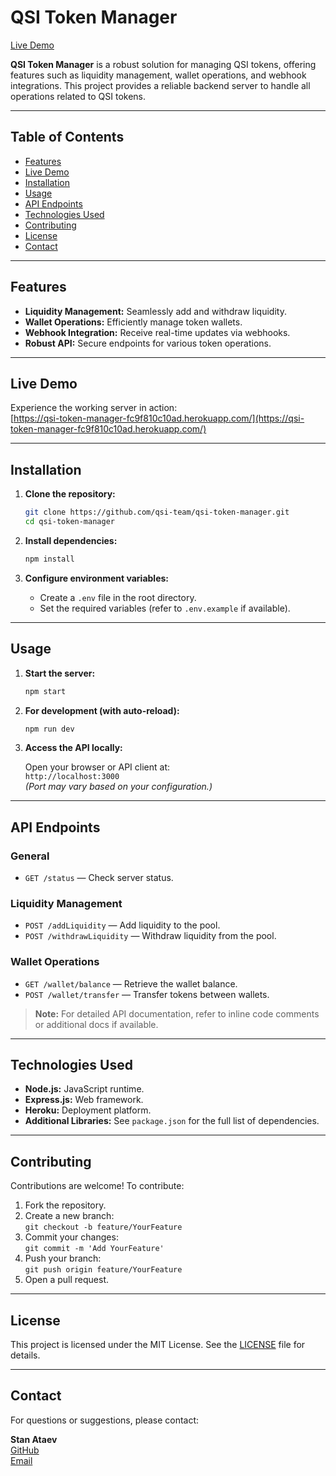 # QSI Token Manager

[Live Demo](https://qsi-token-manager-fc9f810c10ad.herokuapp.com/)

**QSI Token Manager** is a robust solution for managing QSI tokens, offering features such as liquidity management, wallet operations, and webhook integrations. This project provides a reliable backend server to handle all operations related to QSI tokens.

---

## Table of Contents
- [Features](#features)
- [Live Demo](#live-demo)
- [Installation](#installation)
- [Usage](#usage)
- [API Endpoints](#api-endpoints)
- [Technologies Used](#technologies-used)
- [Contributing](#contributing)
- [License](#license)
- [Contact](#contact)

---

## Features

- **Liquidity Management:** Seamlessly add and withdraw liquidity.
- **Wallet Operations:** Efficiently manage token wallets.
- **Webhook Integration:** Receive real-time updates via webhooks.
- **Robust API:** Secure endpoints for various token operations.

---

## Live Demo

Experience the working server in action:  
[https://qsi-token-manager-fc9f810c10ad.herokuapp.com/](https://qsi-token-manager-fc9f810c10ad.herokuapp.com/)

---

## Installation

1. **Clone the repository:**

   ```bash
   git clone https://github.com/qsi-team/qsi-token-manager.git
   cd qsi-token-manager
   ```

2. **Install dependencies:**

   ```bash
   npm install
   ```

3. **Configure environment variables:**

   - Create a `.env` file in the root directory.
   - Set the required variables (refer to `.env.example` if available).

---

## Usage

1. **Start the server:**

   ```bash
   npm start
   ```

2. **For development (with auto-reload):**

   ```bash
   npm run dev
   ```

3. **Access the API locally:**

   Open your browser or API client at:  
   `http://localhost:3000`  
   *(Port may vary based on your configuration.)*

---

## API Endpoints

### General
- `GET /status` — Check server status.

### Liquidity Management
- `POST /addLiquidity` — Add liquidity to the pool.
- `POST /withdrawLiquidity` — Withdraw liquidity from the pool.

### Wallet Operations
- `GET /wallet/balance` — Retrieve the wallet balance.
- `POST /wallet/transfer` — Transfer tokens between wallets.

> **Note:** For detailed API documentation, refer to inline code comments or additional docs if available.

---

## Technologies Used

- **Node.js:** JavaScript runtime.
- **Express.js:** Web framework.
- **Heroku:** Deployment platform.
- **Additional Libraries:** See `package.json` for the full list of dependencies.

---

## Contributing

Contributions are welcome! To contribute:

1. Fork the repository.
2. Create a new branch:  
   `git checkout -b feature/YourFeature`
3. Commit your changes:  
   `git commit -m 'Add YourFeature'`
4. Push your branch:  
   `git push origin feature/YourFeature`
5. Open a pull request.

---

## License

This project is licensed under the MIT License. See the [LICENSE](LICENSE) file for details.

---

## Contact

For questions or suggestions, please contact:

**Stan Ataev**  
[GitHub](https://github.com/qsi-team)  
[Email](mailto:info@quickshooters.com)

